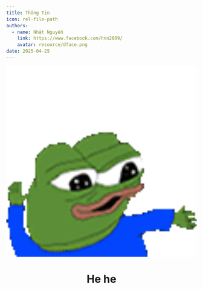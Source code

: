 ```yaml
---
title: Thông Tin
icon: rel-file-path
authors:
  - name: Nhật Nguyễn
    link: https://www.facebook.com/hnn2809/
    avatar: resource/dface.png
date: 2025-04-25
---
```

<div align="center">
  <img src="resource/peepdance.gif" width="512" alt="YVL">


<h1 align="center">He he</h1>
